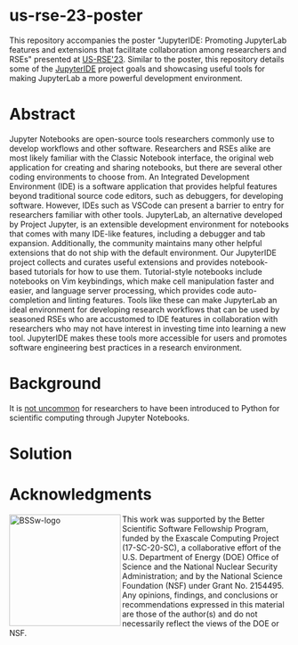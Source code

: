 # us-rse-23-poster

This repository accompanies the poster "JupyterIDE: Promoting JupyterLab features and extensions that facilitate collaboration among researchers and RSEs" presented at [US-RSE'23](https://us-rse.org/usrse23/). Similar to the poster, this repository details some of the [JupyterIDE](https://github.com/Accessible-Data-and-Code/jupyterlab-ide) project goals and showcasing useful tools for making JupyterLab a more powerful development environment.

# Abstract
Jupyter Notebooks are open-source tools researchers commonly use to develop workflows and other software. Researchers and RSEs alike are most likely familiar with the Classic Notebook interface, the original web application for creating and sharing notebooks, but there are several other coding environments to choose from. An Integrated Development Environment (IDE) is a software application that provides helpful features beyond traditional source code editors, such as debuggers, for developing software. However, IDEs such as VSCode can present a barrier to entry for researchers familiar with other tools. JupyterLab, an alternative developed by Project Jupyter, is an extensible development environment for notebooks that comes with many IDE-like features, including a debugger and tab expansion. Additionally, the community maintains many other helpful extensions that do not ship with the default environment. Our JupyterIDE project collects and curates useful extensions and provides notebook-based tutorials for how to use them. Tutorial-style notebooks include notebooks on Vim keybindings, which make cell manipulation faster and easier, and language server processing, which provides code auto-completion and linting features. Tools like these can make JupyterLab an ideal environment for developing research workflows that can be used by seasoned RSEs who are accustomed to IDE features in collaboration with researchers who may not have interest in investing time into learning a new tool. JupyterIDE makes these tools more accessible for users and promotes software engineering best practices in a research environment.

# Background

It is [not uncommon](https://jupyter4edu.github.io/jupyter-edu-book/case-studies.html#jupyter-notebooks-in-support-of-scaling-for-large-enrollments) for researchers to have been introduced to Python for scientific computing through Jupyter Notebooks.

# Solution

# Acknowledgments

<img width="200" align="left" alt="BSSw-logo" src="https://github.com/nicole-brewer/rmacc-hpc-symposium-2023/assets/20686935/e834056f-7169-4ce8-90ed-24bb878ab993">

This work was supported by the Better Scientific Software Fellowship Program, funded by the Exascale Computing Project (17-SC-20-SC), a collaborative effort of the U.S. Department of Energy (DOE) Office of Science and the National Nuclear Security Administration; and by the National Science Foundation (NSF) under Grant No. 2154495. Any opinions, findings, and conclusions or recommendations expressed in this material are those of the author(s) and do not necessarily reflect the views of the DOE or NSF.
